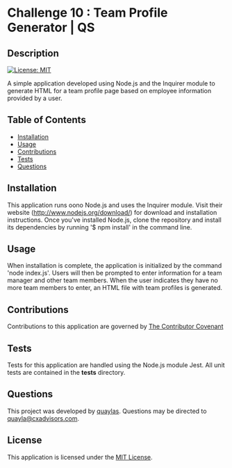 # Challenge 10 : Team Profile Generator | QS

  ## Description

  [![License: MIT](https://img.shields.io/badge/license-MIT-0d0042)](https://opensource.org/licenses/MIT)

  A simple application developed using Node.js and the Inquirer module to generate HTML for a team profile page based on employee information provided by a user.

  
  

  ## Table of Contents

  * [Installation](#installation)
  * [Usage](#usage)
  * [Contributions](#contributions)
  * [Tests](#tests)
  * [Questions](#questions)

  ## Installation

  This application runs oono Node.js and uses the Inquirer module. Visit their website (http://www.nodejs.org/download/) for download and installation instructions. Once you've installed Node.js, clone the repository and install its dependencies by running '$ npm  install' in the command line.

  ## Usage

  When installation is complete, the application is initialized by the command 'node index.js'. Users will then be prompted to enter information for a team manager and other team members. When the user indicates they have no more team members to enter, an HTML file with team profiles is generated. 

  ## Contributions

  Contributions to this application are governed by [The Contributor Covenant](https://www.contributor-covenant.org/version/2/0/code_of_conduct/)

  ## Tests

  Tests for this application are handled using the Node.js module Jest. All unit tests are contained in the __tests__ directory.

  ## Questions

  This project was developed by [quaylas](https://github.com/quaylas). 
  Questions may be directed to [quayla@cxadvisors.com](mailto:quayla@cxadvisors.com).

  ## License

  This application is licensed under the [MIT License](https://opensource.org/licenses/MIT).
  

